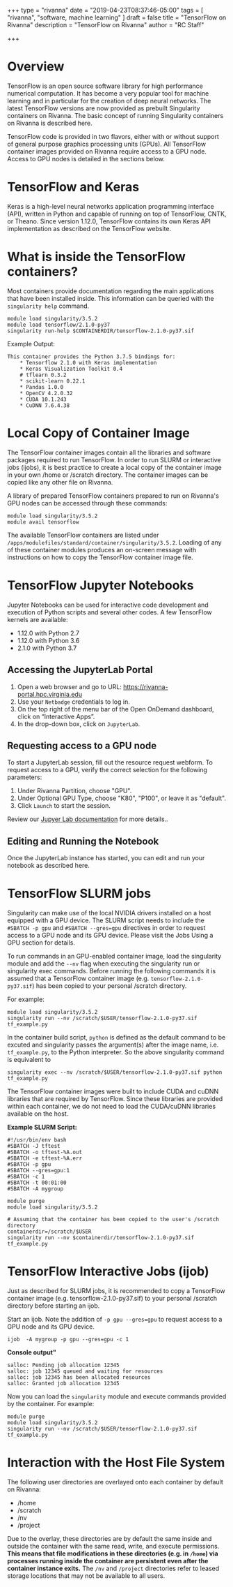 +++
type = "rivanna"
date = "2019-04-23T08:37:46-05:00"
tags = [
  "rivanna", "software, machine learning"
]
draft = false
title = "TensorFlow on Rivanna"
description = "TensorFlow on Rivanna"
author = "RC Staff"

+++
# Overview
TensorFlow is an open source software library for high performance numerical computation.  It has become a very popular tool for machine learning and in particular for the creation of deep neural networks.  The latest TensorFlow versions are now provided as prebuilt Singularity containers on Rivanna.  The basic concept of running Singularity containers on Rivanna is described here.

TensorFlow code is provided in two flavors, either with or without support of general purpose graphics processing units (GPUs).  All TensorFlow container images provided on Rivanna require access to a GPU node.  Access to GPU nodes is detailed in the sections below.

# TensorFlow and Keras
Keras is a high-level neural networks application programming interface (API), written in Python and capable of running on top of TensorFlow, CNTK, or Theano.  Since version 1.12.0, TensorFlow contains its own Keras API implementation as described on the TensorFlow website.

# What is inside the TensorFlow containers?
Most containers provide documentation regarding the main applications that have been installed inside. This information can be queried with the `singularity help` command.
```
module load singularity/3.5.2
module load tensorflow/2.1.0-py37
singularity run-help $CONTAINERDIR/tensorflow-2.1.0-py37.sif
```
Example Output:
```
This container provides the Python 3.7.5 bindings for:
    * Tensorflow 2.1.0 with Keras implementation
    * Keras Visualization Toolkit 0.4
    # tflearn 0.3.2
    * scikit-learn 0.22.1
    * Pandas 1.0.0
    * OpenCV 4.2.0.32
    * CUDA 10.1.243
    * CuDNN 7.6.4.38
```

# Local Copy of Container Image
The TensorFlow container images contain all the libraries and software packages required to run TensorFlow.  In order to run SLURM or interactive jobs (ijobs), it is best practice to create a local copy of the container image in your own /home or /scratch directory. The container images can be copied like any other file on Rivanna.

A library of prepared TensorFlow containers prepared to run on Rivanna's GPU nodes can be accessed through these commands:
```
module load singularity/3.5.2
module avail tensorflow
```
The available TensorFlow containers are listed under `/apps/modulefiles/standard/container/singularity/3.5.2`. Loading of any of these container modules produces an on-screen message with instructions on how to copy the TensorFlow container image file.

# TensorFlow Jupyter Notebooks
Jupyter Notebooks can be used for interactive code development and execution of Python scripts and several other codes. A few TensorFlow kernels are available:

- 1.12.0 with Python 2.7
- 1.12.0 with Python 3.6
- 2.1.0 with Python 3.7

## Accessing the JupyterLab Portal

1. Open a web browser and go to URL:  https://rivanna-portal.hpc.virginia.edu
2. Use your `Netbadge` credentials to log in.
3. On the top right of the menu bar of the Open OnDemand dashboard, click on “Interactive Apps”.
4. In the drop-down box, click on `JupyterLab`.

## Requesting access to a GPU node

To start a JupyterLab session, fill out the resource request webform.  To request access to a GPU, verify the correct selection for the following parameters:

1. Under Rivanna Partition, choose "GPU".
2. Under Optional GPU Type, choose "K80", "P100", or leave it as "default".
3. Click `Launch` to start the session.

Review our [Jupyer Lab documentation](/userinfo/rivanna/software/jupyterlab) for more details..

## Editing and Running the Notebook

Once the JupyterLab instance has started, you can edit and run your notebook as described here.

# TensorFlow SLURM jobs
Singularity can make use of the local NVIDIA drivers installed on a host equipped with a GPU device.  The SLURM script needs to include the `#SBATCH -p gpu` and `#SBATCH --gres=gpu` directives in order to request access to a GPU node and its GPU device.  Please visit the Jobs Using a GPU section for details.

To run commands in an GPU-enabled container image, load the singularity module and add the `--nv` flag when executing the singularity run or singularity exec commands.  Before running the following commands it is assumed that a TensorFlow container image (e.g. `tensorflow-2.1.0-py37.sif`) has been copied to your personal /scratch directory.

For example:
```
module load singularity/3.5.2
singularity run --nv /scratch/$USER/tensorflow-2.1.0-py37.sif tf_example.py
```
In the container build script, `python` is defined as the default command to be excuted and singularity passes the argument(s) after the image name, i.e. `tf_example.py`, to the Python interpreter. So the above singularity command is equivalent to
```
singularity exec --nv /scratch/$USER/tensorflow-2.1.0-py37.sif python tf_example.py
```
The TensorFlow container images were built to include CUDA and cuDNN libraries that are required by TensorFlow.  Since these libraries are provided within each container, we do not need to load the CUDA/cuDNN libraries available on the host.

**Example SLURM Script:**
```
#!/usr/bin/env bash
#SBATCH -J tftest
#SBATCH -o tftest-%A.out
#SBATCH -e tftest-%A.err
#SBATCH -p gpu
#SBATCH --gres=gpu:1
#SBATCH -c 1
#SBATCH -t 00:01:00
#SBATCH -A mygroup

module purge
module load singularity/3.5.2

# Assuming that the container has been copied to the user's /scratch directory
containerdir=/scratch/$USER
singularity run --nv $containerdir/tensorflow-2.1.0-py37.sif tf_example.py
```

# TensorFlow Interactive Jobs (ijob)
Just as described for SLURM jobs, it is recommended to copy a TensorFlow container image (e.g. tensorflow-2.1.0-py37.sif) to your personal /scratch directory before starting an ijob.

Start an ijob.  Note the addition of `-p gpu --gres=gpu` to request access to a GPU node and its GPU device.
```
ijob  -A mygroup -p gpu --gres=gpu -c 1
```
**Console output"**
```
salloc: Pending job allocation 12345
salloc: job 12345 queued and waiting for resources
salloc: job 12345 has been allocated resources
salloc: Granted job allocation 12345
```
Now you can load the `singularity` module and execute commands provided by the container. For example:
```
module purge
module load singularity/3.5.2
singularity run --nv /scratch/$USER/tensorflow-2.1.0-py37.sif tf_example.py
```

# Interaction with the Host File System
The following user directories are overlayed onto each container by default on Rivanna:

* /home
* /scratch
* /nv
* /project

Due to the overlay, these directories are by default the same inside and outside the container with the same read, write, and execute permissions.  **This means that file modifications in these directories (e.g. in `/home`) via processes running inside the container are persistent even after the container instance exits.**  The `/nv` and `/project` directories refer to leased storage locations that may not be available to all users.
